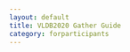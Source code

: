 ```yaml
---
layout: default
title: VLDB2020 Gather Guide 
category: forparticipants
---
```


<div class="VLDB2020Instructions" x-for="gather"></div>
